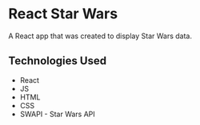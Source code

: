 # React Star Wars
A React app that was created to display Star Wars data.

## Technologies Used
* React
* JS
* HTML
* CSS
* SWAPI - Star Wars API